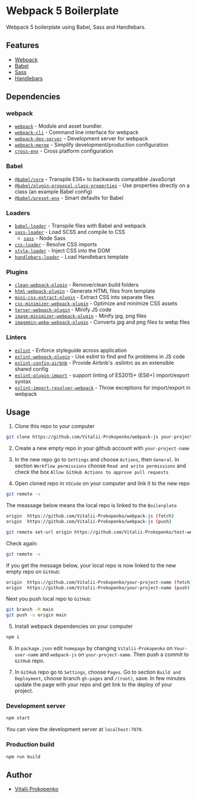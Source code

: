 # Webpack 5 Boilerplate

Webpack 5 boilerplate using Babel, Sass and Handlebars.

## Features

- [Webpack](https://webpack.js.org/)
- [Babel](https://babeljs.io/)
- [Sass](https://sass-lang.com/)
- [Handlebars](https://handlebarsjs.com/)

## Dependencies

### webpack

- [`webpack`](https://github.com/webpack/webpack) - Module and asset bundler.
- [`webpack-cli`](https://github.com/webpack/webpack-cli) - Command line interface for webpack
- [`webpack-dev-server`](https://github.com/webpack/webpack-dev-server) - Development server for webpack
- [`webpack-merge`](https://github.com/survivejs/webpack-merge) - Simplify development/production configuration
- [`cross-env`](https://github.com/kentcdodds/cross-env) - Cross platform configuration

### Babel

- [`@babel/core`](https://www.npmjs.com/package/@babel/core) - Transpile ES6+ to backwards compatible JavaScript
- [`@babel/plugin-proposal-class-properties`](https://babeljs.io/docs/en/babel-plugin-proposal-class-properties) - Use properties directly on a class (an example Babel config)
- [`@babel/preset-env`](https://babeljs.io/docs/en/babel-preset-env) - Smart defaults for Babel

### Loaders

- [`babel-loader`](https://webpack.js.org/loaders/babel-loader/) - Transpile files with Babel and webpack
- [`sass-loader`](https://webpack.js.org/loaders/sass-loader/) - Load SCSS and compile to CSS
  - [`sass`](https://www.npmjs.com/package/sass) - Node Sass
- [`css-loader`](https://webpack.js.org/loaders/css-loader/) - Resolve CSS imports
- [`style-loader`](https://webpack.js.org/loaders/style-loader/) - Inject CSS into the DOM
- [`handlebars-loader`](https://www.npmjs.com/package/handlebars-loader/) - Load Handlebars template

### Plugins

- [`clean-webpack-plugin`](https://github.com/johnagan/clean-webpack-plugin) - Remove/clean build folders
- [`html-webpack-plugin`](https://github.com/jantimon/html-webpack-plugin) - Generate HTML files from template
- [`mini-css-extract-plugin`](https://github.com/webpack-contrib/mini-css-extract-plugin) - Extract CSS into separate files
- [`css-minimizer-webpack-plugin`](https://webpack.js.org/plugins/css-minimizer-webpack-plugin/) - Optimize and minimize CSS assets
- [`terser-webpack-plugin`](https://webpack.js.org/plugins/terser-webpack-plugin/) - Minify JS code
- [`image-minimizer-webpack-plugin`](https://webpack.js.org/plugins/image-minimizer-webpack-plugin/) - Minify jpg, png files
- [`imagemin-webp-webpack-plugin`](https://www.npmjs.com/package/imagemin-webp-webpack-plugin) - Converts jpg and png files to webp files

### Linters

- [`eslint`](https://github.com/eslint/eslint) - Enforce styleguide across application
- [`eslint-webpack-plugin`](https://www.npmjs.com/package/eslint-webpack-plugin) - Use eslint to find and fix problems in JS code
- [`eslint-config-airbnb`](https://www.npmjs.com/package/eslint-config-airbnb) - Provide Airbnb's .eslintrc as an extensible shared config
- [`eslint-plugin-import`](https://www.npmjs.com/package/eslint-plugin-import) - support linting of ES2015+ (ES6+) import/export syntax
- [`eslint-import-resolver-webpack`](https://github.com/benmosher/eslint-plugin-import/tree/master/resolvers/webpack) - Throw exceptions for import/export in webpack

## Usage

1. Clone this repo to your computer

```bash
git clone https://github.com/Vitalii-Prokopenko/webpack-js your-project-name
```

2. Create a new empty repo in your github account with `your-project-name`

3. In the new repo go to `Settings` and choose `Actions`, then `General`. In section `Workflow permissions` choose `Read and write permissions` and check the box `Allow GitHub Actions to approve pull requests`

4. Open cloned repo in `VSCode` on your computer and link it to the new repo

```bash
git remote -v
```
The meassage below means the local repo is linked to the `Boilerplate`
```bash
origin  https://github.com/Vitalii-Prokopenko/webpack-js (fetch)
origin  https://github.com/Vitalii-Prokopenko/webpack-js (push) 
```

```bash
git remote set-url origin https://github.com/Vitalii-Prokopenko/test-webpack.git
```

Check again:

```bash
git remote -v
```

If you get the message below, your local repo is now linked to the new empty repo on `GitHub`:

```bash
origin  https://github.com/Vitalii-Prokopenko/your-project-name (fetch)
origin  https://github.com/Vitalii-Prokopenko/your-project-name (push) 
```
Next you push local repo to `GitHub`:

```bash
git branch -M main
git push -u origin main
```

5. Install webpack dependencies on your computer

```bash
npm i
```

6. In `package.json` edit `homepage` by changing `Vitalii-Prokopenko` on `Your-user-name` and `webpack-js` on `your-project-name`.
Then push a commit to `GitHub` repo.

8. In `GitHub` repo go to `Settings`, choose `Pages`. Go to section `Build and Deployment`, choose branch `gh-pages` and `/(root)`, save.
In few minutes update the page with your repo and get link to the deploy of your project.  

### Development server

```bash
npm start
```

You can view the development server at `localhost:7070`.

### Production build

```bash
npm run build
```

## Author

- [Vitalii Prokopenko](https://www.linkedin.com/in/vitalii-prokopenko-51b012108/)

